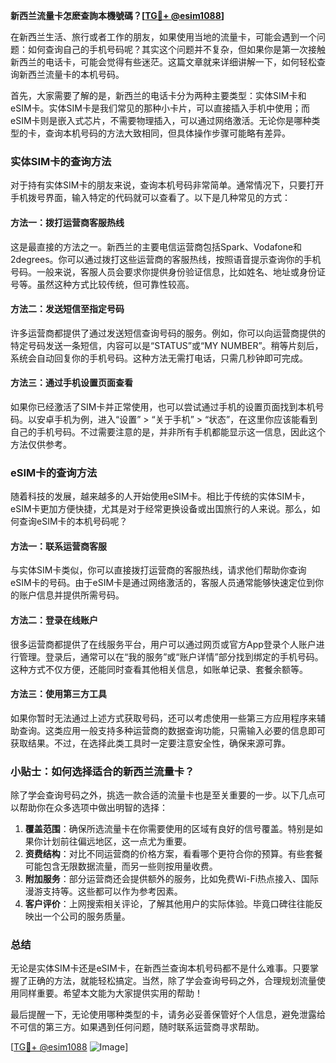 **新西兰流量卡怎麽查詢本機號碼？[[TG💪+ @esim1088](https://t.me/s/esim1088)]**

在新西兰生活、旅行或者工作的朋友，如果使用当地的流量卡，可能会遇到一个问题：如何查询自己的手机号码呢？其实这个问题并不复杂，但如果你是第一次接触新西兰的电话卡，可能会觉得有些迷茫。这篇文章就来详细讲解一下，如何轻松查询新西兰流量卡的本机号码。

首先，大家需要了解的是，新西兰的电话卡分为两种主要类型：实体SIM卡和eSIM卡。实体SIM卡是我们常见的那种小卡片，可以直接插入手机中使用；而eSIM卡则是嵌入式芯片，不需要物理插入，可以通过网络激活。无论你是哪种类型的卡，查询本机号码的方法大致相同，但具体操作步骤可能略有差异。

### 实体SIM卡的查询方法

对于持有实体SIM卡的朋友来说，查询本机号码非常简单。通常情况下，只要打开手机拨号界面，输入特定的代码就可以查看了。以下是几种常见的方式：

#### 方法一：拨打运营商客服热线
这是最直接的方法之一。新西兰的主要电信运营商包括Spark、Vodafone和2degrees。你可以通过拨打这些运营商的客服热线，按照语音提示查询你的手机号码。一般来说，客服人员会要求你提供身份验证信息，比如姓名、地址或身份证号等。虽然这种方式比较传统，但可靠性较高。

#### 方法二：发送短信至指定号码
许多运营商都提供了通过发送短信查询号码的服务。例如，你可以向运营商提供的特定号码发送一条短信，内容可以是“STATUS”或“MY NUMBER”。稍等片刻后，系统会自动回复你的手机号码。这种方法无需打电话，只需几秒钟即可完成。

#### 方法三：通过手机设置页面查看
如果你已经激活了SIM卡并正常使用，也可以尝试通过手机的设置页面找到本机号码。以安卓手机为例，进入“设置” > “关于手机” > “状态”，在这里你应该能看到自己的手机号码。不过需要注意的是，并非所有手机都能显示这一信息，因此这个方法仅供参考。

### eSIM卡的查询方法

随着科技的发展，越来越多的人开始使用eSIM卡。相比于传统的实体SIM卡，eSIM卡更加方便快捷，尤其是对于经常更换设备或出国旅行的人来说。那么，如何查询eSIM卡的本机号码呢？

#### 方法一：联系运营商客服
与实体SIM卡类似，你可以直接拨打运营商的客服热线，请求他们帮助你查询eSIM卡的号码。由于eSIM卡是通过网络激活的，客服人员通常能够快速定位到你的账户信息并提供所需号码。

#### 方法二：登录在线账户
很多运营商都提供了在线服务平台，用户可以通过网页或官方App登录个人账户进行管理。登录后，通常可以在“我的服务”或“账户详情”部分找到绑定的手机号码。这种方式不仅方便，还能同时查看其他相关信息，如账单记录、套餐余额等。

#### 方法三：使用第三方工具
如果你暂时无法通过上述方式获取号码，还可以考虑使用一些第三方应用程序来辅助查询。这类应用一般支持多种运营商的数据查询功能，只需输入必要的信息即可获取结果。不过，在选择此类工具时一定要注意安全性，确保来源可靠。

### 小贴士：如何选择适合的新西兰流量卡？

除了学会查询号码之外，挑选一款合适的流量卡也是至关重要的一步。以下几点可以帮助你在众多选项中做出明智的选择：

1. **覆盖范围**：确保所选流量卡在你需要使用的区域有良好的信号覆盖。特别是如果你计划前往偏远地区，这一点尤为重要。
2. **资费结构**：对比不同运营商的价格方案，看看哪个更符合你的预算。有些套餐可能包含无限数据流量，而另一些则按用量收费。
3. **附加服务**：部分运营商还会提供额外的服务，比如免费Wi-Fi热点接入、国际漫游支持等。这些都可以作为参考因素。
4. **客户评价**：上网搜索相关评论，了解其他用户的实际体验。毕竟口碑往往能反映出一个公司的服务质量。

### 总结

无论是实体SIM卡还是eSIM卡，在新西兰查询本机号码都不是什么难事。只要掌握了正确的方法，就能轻松搞定。当然，除了学会查询号码之外，合理规划流量使用同样重要。希望本文能为大家提供实用的帮助！

最后提醒一下，无论使用哪种类型的卡，请务必妥善保管好个人信息，避免泄露给不可信的第三方。如果遇到任何问题，随时联系运营商寻求帮助。

[[TG💪+ @esim1088](https://t.me/s/esim1088) ![Image](https://i.postimg.cc/4NQfJmqS/Snipaste-2025-05-13-00-14-12.png)]